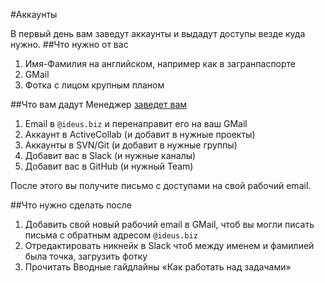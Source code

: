 #Аккаунты

В первый день вам заведут аккаунты и выдадут доступы везде куда нужно.
##Что нужно от вас
1. Имя-Фамилия на английском, например как в загранпаспорте
2. GMail
3. Фотка с лицом крупным планом

##Что вам дадут
Менеджер [заведет вам](https://github.com/ideus-team/guidelines/blob/master/handbook/admin/1-accounts.md)
1. Email в `@ideus.biz` и перенаправит его на ваш GMail
2. Аккаунт в ActiveCollab (и добавит в нужные проекты)
3. Аккаунты в SVN/Git (и добавит в нужные группы)
4. Добавит вас в Slack (и нужные каналы)
5. Добавит вас в GitHub (и нужный Team)

После этого вы получите письмо с доступами на свой рабочий email.

##Что нужно сделать после
1. Добавить свой новый рабочий email в GMail, чтоб вы могли писать письма с обратным адресом `@ideus.biz`
2. Отредактировать никнейк в Slack чтоб между именем и фамилией была точка, загрузить фотку
3. Прочитать Вводные гайдлайны «Как работать над задачами»
